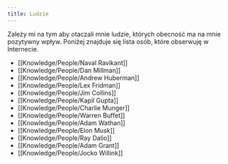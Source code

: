 ```yaml
---
title: Ludzie
---
```


Zależy mi na tym aby otaczali mnie ludzie, których obecność ma na mnie pozytywny wpływ. Poniżej znajduje się lista osób, które obserwuję w Internecie.

- [[Knowledge/People/Naval Ravikant]]
- [[Knowledge/People/Dan Millman]]
- [[Knowledge/People/Andrew Huberman]]
- [[Knowledge/People/Lex Fridman]]
- [[Knowledge/People/Jim Collins]]
- [[Knowledge/People/Kapil Gupta]]
- [[Knowledge/People/Charlie Munger]]
- [[Knowledge/People/Warren Buffet]]
- [[Knowledge/People/Adam Wathan]]
- [[Knowledge/People/Elon Musk]]
- [[Knowledge/People/Ray Dalio]]
- [[Knowledge/People/Adam Grant]]
- [[Knowledge/People/Jocko Willink]]
